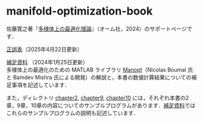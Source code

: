 # manifold-optimization-book
佐藤寛之著『[多様体上の最適化理論](https://www.ohmsha.co.jp/book/9784274231186/)』（オーム社，2024）のサポートページです．

[正誤表](errata.pdf)（2025年4月22日更新）

[補足資料](supplementary.pdf) （2024年1月25日更新）  
多様体上の最適化のための MATLAB ライブラリ [Manopt](https://www.manopt.org/)（Nicolas Boumal 氏と Bamdev Mishra 氏による開発）の解説と，本書の数値計算結果についての補足事項を記述しています．

また，ディレクトリ [chapter2](chapter2), [chapter9](chapter9), [chapter10](chapter10) には，それぞれ本書の2章，9章，10章の内容についてのサンプルプログラムがあります．[補足資料](supplementary.pdf)ではこれらのサンプルプログラムの説明も記述しています．
